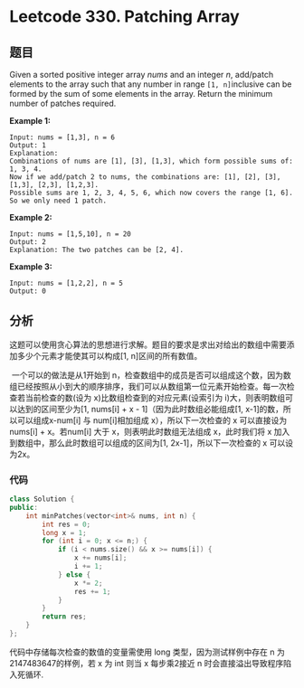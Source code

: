 # Leetcode 330. Patching Array

## 题目

Given a sorted positive integer array *nums* and an integer *n*, add/patch elements to the array such that any number in range `[1, n]`inclusive can be formed by the sum of some elements in the array. Return the minimum number of patches required.

**Example 1:**

```
Input: nums = [1,3], n = 6
Output: 1 
Explanation:
Combinations of nums are [1], [3], [1,3], which form possible sums of: 1, 3, 4.
Now if we add/patch 2 to nums, the combinations are: [1], [2], [3], [1,3], [2,3], [1,2,3].
Possible sums are 1, 2, 3, 4, 5, 6, which now covers the range [1, 6].
So we only need 1 patch.
```

**Example 2:**

```
Input: nums = [1,5,10], n = 20
Output: 2
Explanation: The two patches can be [2, 4].
```

**Example 3:**

```
Input: nums = [1,2,2], n = 5
Output: 0
```



## 分析

​	这题可以使用贪心算法的思想进行求解。题目的要求是求出对给出的数组中需要添加多少个元素才能使其可以构成[1, n]区间的所有数值。

​	一个可以的做法是从1开始到 n，检查数组中的成员是否可以组成这个数，因为数组已经按照从小到大的顺序排序，我们可以从数组第一位元素开始检查。每一次检查若当前检查的数(设为 x)比数组检查到的对应元素(设索引为 i)大，则表明数组可以达到的区间至少为[1, nums[i] + x - 1]（因为此时数组必能组成[1, x-1]的数，所以可以组成x-num[i] 与 num[i]相加组成 x），所以下一次检查的 x 可以直接设为 nums[i] + x。若num[i] 大于 x，则表明此时数组无法组成 x，此时我们将 x 加入到数组中，那么此时数组可以组成的区间为[1, 2x-1]，所以下一次检查的 x 可以设为2x。

### 代码

```cpp
class Solution {
public:
    int minPatches(vector<int>& nums, int n) {
        int res = 0;
        long x = 1;
        for (int i = 0; x <= n;) {
            if (i < nums.size() && x >= nums[i]) {
                x += nums[i];
                i += 1;
            } else {
                x *= 2;
                res += 1;
            }
        }
        return res;
    }
};
```

代码中存储每次检查的数值的变量需使用 long 类型，因为测试样例中存在 n 为2147483647的样例，若 x 为 int 则当 x 每步乘2接近 n 时会直接溢出导致程序陷入死循环.
